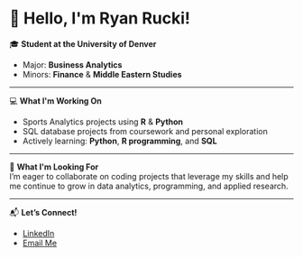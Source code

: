 # 👋 Hello, I'm Ryan Rucki!  

🎓 **Student at the University of Denver**  
- Major: **Business Analytics**  
- Minors: **Finance** & **Middle Eastern Studies**  

---

💻 **What I'm Working On**  
- Sports Analytics projects using **R** & **Python**  
- SQL database projects from coursework and personal exploration  
- Actively learning: **Python**, **R programming**, and **SQL**  

---

🤝 **What I'm Looking For**  
I’m eager to collaborate on coding projects that leverage my skills and help me continue to grow in data analytics, programming, and applied research.  

---

📬 **Let’s Connect!**  
- [LinkedIn](https://www.linkedin.com)  
- [Email Me](mailto:Ryan.Rucki@du.edu)
